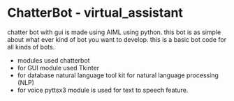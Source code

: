 # ChatterBot - virtual_assistant
chatter bot with gui is made using AIML using python.
this bot is as simple about what ever kind of bot you want to develop. this is a basic bot code for all kinds of bots.
- modules used chatterbot
- for GUI module used Tkinter 
- for database  natural language tool kit for natural language processing (NLP)
- for voice pyttsx3 module is used for text to speech feature.
